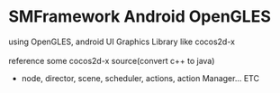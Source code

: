 # SMFramework Android OpenGLES
using OpenGLES, android UI Graphics Library like cocos2d-x <br><br>
reference some cocos2d-x source(convert c++ to java)
 - node, director, scene, scheduler, actions, action Manager... ETC <br>
